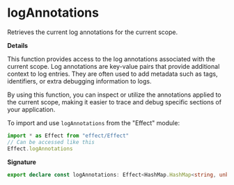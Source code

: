 # logAnnotations

Retrieves the current log annotations for the current scope.

**Details**

This function provides access to the log annotations associated with the
current scope. Log annotations are key-value pairs that provide additional
context to log entries. They are often used to add metadata such as tags,
identifiers, or extra debugging information to logs.

By using this function, you can inspect or utilize the annotations applied to
the current scope, making it easier to trace and debug specific sections of
your application.

To import and use `logAnnotations` from the "Effect" module:

```ts
import * as Effect from "effect/Effect"
// Can be accessed like this
Effect.logAnnotations
```

**Signature**

```ts
export declare const logAnnotations: Effect<HashMap.HashMap<string, unknown>, never, never>
```
